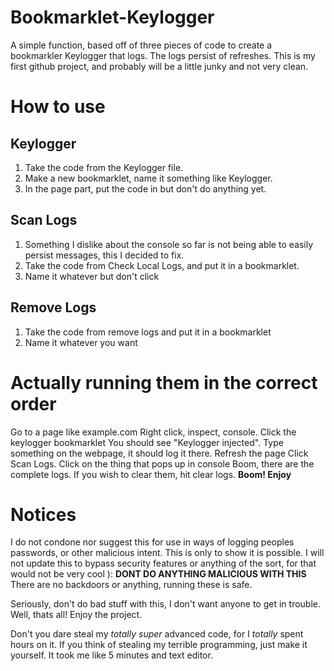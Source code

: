 # Bookmarklet-Keylogger
A simple function, based off of three pieces of code to create a bookmarkler Keylogger that logs. The logs persist of refreshes.
This is my first github project, and probably will be a little junky and not very clean.

# How to use
## Keylogger
1. Take the code from the Keylogger file.
2. Make a new bookmarklet, name it something like Keylogger.
3. In the page part, put the code in but don't do anything yet.
## Scan Logs
1. Something I dislike about the console so far is not being able to easily persist messages, this I decided to fix.
2. Take the code from Check Local Logs, and put it in a bookmarklet.
3. Name it whatever but don't click
## Remove Logs
1. Take the code from remove logs and put it in a bookmarklet
2. Name it whatever you want
# **Actually running them in the correct order**
Go to a page like example.com
Right click, inspect, console.
Click the keylogger bookmarklet
You should see "Keylogger injected".
Type something on the webpage, it should log it there.
Refresh the page
Click Scan Logs.
Click on the thing that pops up in console
Boom, there are the complete logs.
If you wish to clear them, hit clear logs.
**Boom! Enjoy**

# Notices
I do not condone nor suggest this for use in ways of logging peoples passwords, or other malicious intent. This is only to show it is possible. I will not update this to bypass security features or anything of the sort, for that would not be very cool ):
**DONT DO ANYTHING MALICIOUS WITH THIS**
There are no backdoors or anything, running these is safe.

Seriously, don't do bad stuff with this, I don't want anyone to get in trouble.
Well, thats all! Enjoy the project.








Don't you dare steal my *totally super* advanced code, for I *totally* spent hours on it.
If you think of stealing my terrible programming, just make it yourself. It took me like 5 minutes and text editor.
